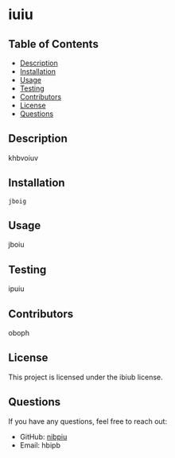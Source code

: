 
# iuiu

## Table of Contents
- [Description](#description)
- [Installation](#installation)
- [Usage](#usage)
- [Testing](#testing)
- [Contributors](#contributors)
- [License](#license)
- [Questions](#questions)

## Description
khbvoiuv

## Installation
```
jboig
```

## Usage
jboiu

## Testing
ipuiu

## Contributors
oboph

## License
This project is licensed under the ibiub license.

## Questions
If you have any questions, feel free to reach out:
- GitHub: [nibpiu](https://github.com/nibpiu)
- Email: hbipb
